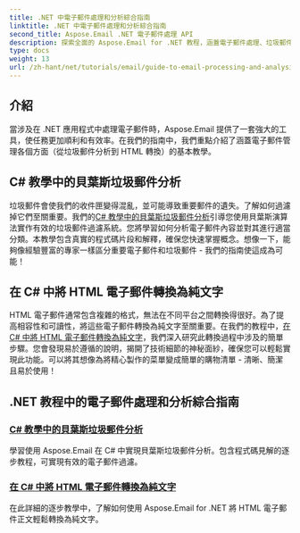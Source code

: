 ```yaml
---
title: .NET 中電子郵件處理和分析綜合指南
linktitle: .NET 中電子郵件處理和分析綜合指南
second_title: Aspose.Email .NET 電子郵件處理 API
description: 探索全面的 Aspose.Email for .NET 教程，涵蓋電子郵件處理、垃圾郵件分析、HTML 轉換等，以簡化您的 .NET 應用程式。
type: docs
weight: 13
url: /zh-hant/net/tutorials/email/guide-to-email-processing-and-analysis/
---
```

## 介紹

當涉及在 .NET 應用程式中處理電子郵件時，Aspose.Email 提供了一套強大的工具，使任務更加順利和有效率。在我們的指南中，我們重點介紹了涵蓋電子郵件管理各個方面（從垃圾郵件分析到 HTML 轉換）的基本教學。 

## C# 教學中的貝葉斯垃圾郵件分析
垃圾郵件會使我們的收件匣變得混亂，並可能導致重要郵件的遺失。了解如何過濾掉它們至關重要。我們的[C# 教學中的貝葉斯垃圾郵件分析](./bayesian-spam-analysis-in-csharp/)引導您使用貝葉斯演算法實作有效的垃圾郵件過濾系統。您將學習如何分析電子郵件內容並對其進行適當分類。本教學包含真實的程式碼片段和解釋，確保您快速掌握概念。想像一下，能夠像經驗豐富的專家一樣區分重要電子郵件和垃圾郵件 - 我們的指南使這成為可能！

## 在 C# 中將 HTML 電子郵件轉換為純文字
HTML 電子郵件通常包含複雜的格式，無法在不同平台之間轉換得很好。為了提高相容性和可讀性，將這些電子郵件轉換為純文字至關重要。在我們的教程中，[在 C# 中將 HTML 電子郵件轉換為純文字](./convert-html-email-to-plain-text/)，我們深入研究此轉換過程中涉及的簡單步驟。您會發現易於遵循的說明，揭開了技術細節的神秘面紗，確保您可以輕鬆實現此功能。可以將其想像為將精心製作的菜單變成簡單的購物清單 - 清晰、簡潔且易於使用！

## .NET 教程中的電子郵件處理和分析綜合指南
### [C# 教學中的貝葉斯垃圾郵件分析](./bayesian-spam-analysis-in-csharp/)
學習使用 Aspose.Email 在 C# 中實現貝葉斯垃圾郵件分析。包含程式碼見解的逐步教程，可實現有效的電子郵件過濾。
### [在 C# 中將 HTML 電子郵件轉換為純文字](./convert-html-email-to-plain-text/)
在此詳細的逐步教學中，了解如何使用 Aspose.Email for .NET 將 HTML 電子郵件正文輕鬆轉換為純文字。